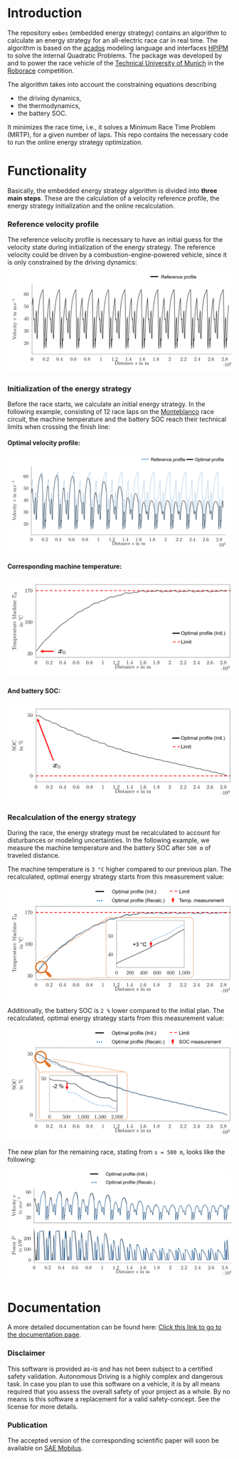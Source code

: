 # Introduction

The repository `embes` (embedded energy strategy) contains an algorithm to calculate an energy strategy for an
all-electric race car in real time.  The algorithm is based on the [acados](https://docs.acados.org/) modeling language and interfaces [HPIPM](https://www.syscop.de/research/software/hpipm) to solve the internal Quadratic Problems. The package was developed by
and to power the race vehicle of the [Technical University of Munich](https://www.mw.tum.de/en/ftm/main-research/vehicle-dynamics-and-control-systems/roborace-autonomous-motorsport/) in the [Roborace](https://roborace.com/) competition.

The algorithm takes into account the constraining equations describing
- the driving dynamics,
- the thermodynamics,
- the battery SOC.

It minimizes the race time, i.e., it solves a Minimum Race Time Problem (MRTP), for a given number of laps.
This repo contains the necessary code to run the online energy strategy optimization.

# Functionality

Basically, the embedded energy strategy algorithm is divided into **three main steps**. These are the calculation of a velocity reference profile, the energy strategy initialization and the online recalculation.

### Reference velocity profile

The reference velocity profile is necessary to have an initial guess for the velocity state during
initialization of the energy strategy. The reference velocity could be driven by a combustion-engine-powered
vehicle, since it is only constrained by the driving dynamics:

<div style="text-align:center"><img src="docs/source/v_ref.PNG" /></div>

### Initialization of the energy strategy

Before the race starts, we calculate an initial energy strategy. In the following example, consisting of 12 race laps
on the [Monteblanco](https://www.google.com/maps/place/Circuito+Monteblanco/@37.3591185,-6.5711467,15z/data=!4m5!3m4!1s0x0:0x159b1585543f1b3a!8m2!3d37.3591185!4d-6.5711467) race circuit, the machine temperature and the
battery SOC reach their technical limits when crossing the finish line:

#### Optimal velocity profile:

<div style="text-align:center"><img src="docs/source/v_init.PNG" /></div>

#### Corresponding machine temperature:

<div style="text-align:center"><img src="docs/source/Temp_init.PNG" /></div>

#### And battery SOC:

<div style="text-align:center"><img src="docs/source/SOC_init.PNG" /></div>

### Recalculation of the energy strategy

During the race, the energy strategy must be recalculated to account for disturbances or modeling uncertainties. In
the following example, we measure the machine temperature and the battery SOC after `500 m` of traveled distance.

The machine temperature is `3 °C` higher compared to our previous plan. The recalculated, optimal energy strategy
starts from this measurement value:

<div style="text-align:center"><img src="docs/source/Temp_recalc.PNG" /></div>

Additionally, the battery SOC is `2 %` lower compared to the initial plan. The recalculated, optimal energy
strategy starts from this measurement value:

<div style="text-align:center"><img src="docs/source/SOC_recalc.PNG" /></div>

The new plan for the remaining race, stating from `s = 500 m`, looks like the following:

<div style="text-align:center"><img src="docs/source/vel_recalc.PNG" /></div>

# Documentation

A more detailed documentation can be found here: [Click this link to go to the documentation page](https://embes.readthedocs.io/en/latest/introduction.html).

### Disclaimer

This software is provided as-is and has not been subject to a certified safety validation. Autonomous Driving is a highly complex and dangerous task. In case you plan to use this software on a vehicle, it is by all means required that you assess the overall safety of your project as a whole. By no means is this software a replacement for a valid safety-concept. See the license for more details.

### Publication

The accepted version of the corresponding scientific paper will soon be available on [SAE Mobilus](https://saemobilus.sae.org/content/v127-12ej/).
